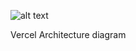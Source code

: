 ![alt text](![vercel-app](https://github.com/user-attachments/assets/b28055cc-dd89-4eea-9067-37e4711e8aab)
)

Vercel Architecture diagram
